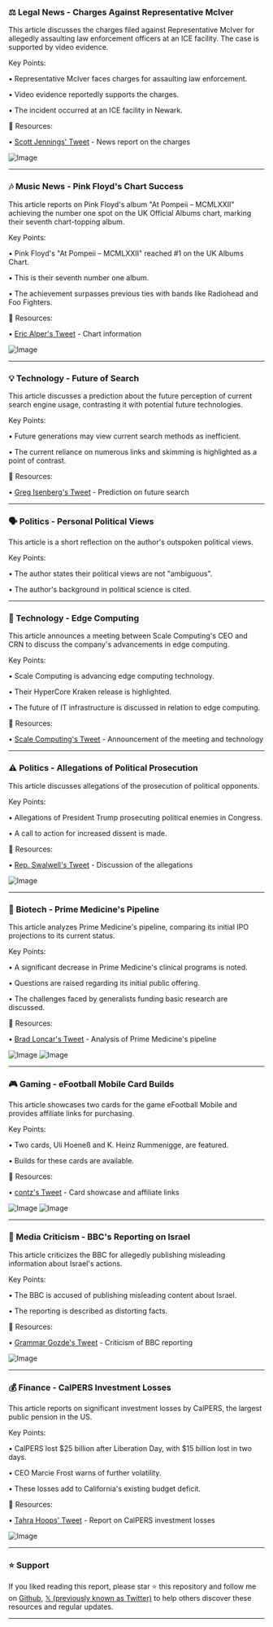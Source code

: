 ### ⚖️ Legal News - Charges Against Representative McIver

This article discusses the charges filed against Representative McIver for allegedly assaulting law enforcement officers at an ICE facility.  The case is supported by video evidence.

Key Points:

• Representative McIver faces charges for assaulting law enforcement.


• Video evidence reportedly supports the charges.


• The incident occurred at an ICE facility in Newark.


🔗 Resources:

• [Scott Jennings' Tweet](https://x.com/ScottJenningsKY/status/1924675029792354769) -  News report on the charges


![Image](https://pbs.twimg.com/amplify_video_thumb/1924672131863851008/img/h6l4OtDL7neTHX9e.jpg)


---
### 🎶 Music News - Pink Floyd's Chart Success

This article reports on Pink Floyd's album "At Pompeii – MCMLXXII" achieving the number one spot on the UK Official Albums chart, marking their seventh chart-topping album.

Key Points:

• Pink Floyd's "At Pompeii – MCMLXXII" reached #1 on the UK Albums Chart.


• This is their seventh number one album.


•  The achievement surpasses previous ties with bands like Radiohead and Foo Fighters.


🔗 Resources:

• [Eric Alper's Tweet](https://x.com/ThatEricAlper/status/1924668907597566401) - Chart information


![Image](https://pbs.twimg.com/media/GrXMLDJXkAE1_lU?format=jpg&name=360x360)


---
### 💡 Technology - Future of Search

This article discusses a prediction about the future perception of current search engine usage, contrasting it with potential future technologies.

Key Points:

• Future generations may view current search methods as inefficient.


• The current reliance on numerous links and skimming is highlighted as a point of contrast.



🔗 Resources:


• [Greg Isenberg's Tweet](https://x.com/gregisenberg/status/1924468459297009829) -  Prediction on future search


---
### 🗣️ Politics - Personal Political Views

This article is a short reflection on the author's outspoken political views.

Key Points:

• The author states their political views are not "ambiguous".


• The author's background in political science is cited.


---
### 🚀 Technology - Edge Computing

This article announces a meeting between Scale Computing's CEO and CRN to discuss the company's advancements in edge computing.

Key Points:

• Scale Computing is advancing edge computing technology.


• Their HyperCore Kraken release is highlighted.


• The future of IT infrastructure is discussed in relation to edge computing.


🔗 Resources:

• [Scale Computing's Tweet](https://x.com/ScaleComputing/status/1924435621101105449) -  Announcement of the meeting and technology


---
### ⚠️ Politics - Allegations of Political Prosecution

This article discusses allegations of the prosecution of political opponents.


Key Points:

• Allegations of President Trump prosecuting political enemies in Congress.


• A call to action for increased dissent is made.



🔗 Resources:

• [Rep. Swalwell's Tweet](https://x.com/RepSwalwell/status/1924629197932113944) -  Discussion of the allegations


![Image](https://pbs.twimg.com/media/GrWXejWXMAAGurp?format=jpg&name=small)


---
### 🔬 Biotech - Prime Medicine's Pipeline

This article analyzes Prime Medicine's pipeline, comparing its initial IPO projections to its current status.

Key Points:

• A significant decrease in Prime Medicine's clinical programs is noted.


• Questions are raised regarding its initial public offering.


•  The challenges faced by generalists funding basic research are discussed.


🔗 Resources:

• [Brad Loncar's Tweet](https://x.com/bradloncar/status/1924541593345740983) - Analysis of Prime Medicine's pipeline


![Image](https://pbs.twimg.com/media/GrVVvZKXsAAVbHA?format=jpg&name=900x900)
![Image](https://pbs.twimg.com/media/GrVVwX5W4AAcBrF?format=jpg&name=900x900)


---
### 🎮 Gaming - eFootball Mobile Card Builds

This article showcases two cards for the game eFootball Mobile and provides affiliate links for purchasing.

Key Points:

• Two cards, Uli Hoeneß and K. Heinz Rummenigge, are featured.


• Builds for these cards are available.



🔗 Resources:

• [contz's Tweet](https://x.com/contz/status/1924494233375043869) -  Card showcase and affiliate links


![Image](https://pbs.twimg.com/media/GrUs-wdbsAAIoGb?format=jpg&name=small)
![Image](https://pbs.twimg.com/media/GrUtAfrasAA4X2M?format=jpg&name=small)


---
### 📰 Media Criticism - BBC's Reporting on Israel

This article criticizes the BBC for allegedly publishing misleading information about Israel's actions.

Key Points:

• The BBC is accused of publishing misleading content about Israel.


•  The reporting is described as distorting facts.


🔗 Resources:


• [Grammar Gozde's Tweet](https://x.com/grammargozde/status/1924543534058594358) - Criticism of BBC reporting


![Image](https://pbs.twimg.com/media/GrVaI21XwAAvSNU?format=jpg&name=900x900)


---
### 💰 Finance - CalPERS Investment Losses

This article reports on significant investment losses by CalPERS, the largest public pension in the US.

Key Points:

• CalPERS lost $25 billion after Liberation Day, with $15 billion lost in two days.


•  CEO Marcie Frost warns of further volatility.


•  These losses add to California's existing budget deficit.


🔗 Resources:

• [Tahra Hoops' Tweet](https://x.com/TahraHoops/status/1924568304515219607) - Report on CalPERS investment losses


![Image](https://pbs.twimg.com/media/GrVwbkEbAAEQ0uP?format=jpg&name=small)


---

### ⭐️ Support

If you liked reading this report, please star ⭐️ this repository and follow me on [Github](https://github.com/Drix10), [𝕏 (previously known as Twitter)](https://x.com/DRIX_10_) to help others discover these resources and regular updates.

---